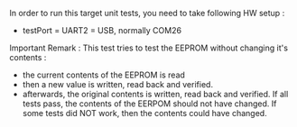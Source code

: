 In order to run this target unit tests, you need to take following HW setup :
* testPort = UART2 = USB, normally COM26

Important Remark : 
This test tries to test the EEPROM without changing it's contents :
* the current contents of the EEPROM is read
* then a new value is written, read back and verified.
* afterwards, the original contents is written, read back and verified.
If all tests pass, the contents of the EERPOM should not have changed. If some tests did NOT work, then the contents could have changed.